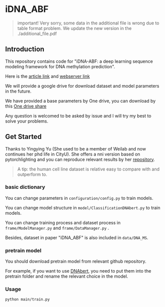 # iDNA_ABF

> important! Very sorry, some data in the additional file is wrong due to table format problem. We update the new version in the ./additional_file.pdf

## Introduction

This repository contains code for "iDNA-ABF: a deep learning sequence modeling framework for DNA methylation prediction".

Here is the [article link](https://genomebiology.biomedcentral.com/articles/10.1186/s13059-022-02780-1) and [webserver link](https://server.wei-group.net/idnaabf)

We will provide a google drive for download dataset and model parameters in the future. 

We have provided a base parameters by One drive, you can download by this [One drive share](https://portland-my.sharepoint.com/personal/yingyinyu3-c_my_cityu_edu_hk/_layouts/15/onedrive.aspx?id=%2Fpersonal%2Fyingyinyu3%2Dc%5Fmy%5Fcityu%5Fedu%5Fhk%2FDocuments%2FiDNA%5FABF%5Fmodel%2FiDNA%5FABF%5Freproduce&ga=1)

Any question is welcomed to be asked by issue and I will try my best to solve your problems.

## Get Started

Thanks to Yingying Yu (She used to be a member of Weilab and now continues her phd life in CityU). She offers a nni version based on pytorchlighting and you can reproduce relevant results by her [repository](https://github.com/YUYING07/iDNA-ABF-automl).

>A tip: the human cell line dataset is relative easy to compare with and outperform to.

### basic dictionary
You can change parameters in `configuration/config.py` to train models.

You can change model structure in `model/ClassificationDNAbert.py` to train models.

You can change training process and dataset process in `frame/ModelManager.py` and `frame/DataManager.py` .

Besides, dataset in paper "iDNA_ABF" is also included in `data/DNA_MS`.

### pretrain model
You should download pretrain model from relevant github repository.

For example, if you want to use [DNAbert](https://github.com/jerryji1993/DNABERT), you need to put them into the pretrain folder and rename the relevant choice in the model.

### Usage

``python main/train.py``
